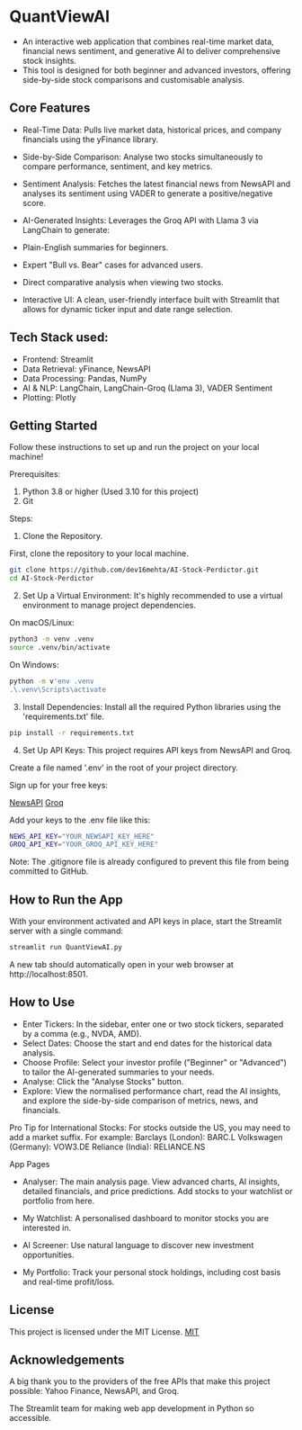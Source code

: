 # QuantViewAI

- An interactive web application that combines real-time market data, financial news sentiment, and generative AI to deliver comprehensive stock insights. 
- This tool is designed for both beginner and advanced investors, offering side-by-side stock comparisons and customisable analysis.


## Core Features
- Real-Time Data: Pulls live market data, historical prices, and company financials using the yFinance library.

- Side-by-Side Comparison: Analyse two stocks simultaneously to compare performance, sentiment, and key metrics.

- Sentiment Analysis: Fetches the latest financial news from NewsAPI and analyses its sentiment using VADER to generate a positive/negative score.

- AI-Generated Insights: Leverages the Groq API with Llama 3 via LangChain to generate:

- Plain-English summaries for beginners.

- Expert "Bull vs. Bear" cases for advanced users.

- Direct comparative analysis when viewing two stocks.

- Interactive UI: A clean, user-friendly interface built with Streamlit that allows for dynamic ticker input and date range selection.

## Tech Stack used:
- Frontend: Streamlit
- Data Retrieval: yFinance, NewsAPI
- Data Processing: Pandas, NumPy
- AI & NLP: LangChain, LangChain-Groq (Llama 3), VADER Sentiment
- Plotting: Plotly

## Getting Started
Follow these instructions to set up and run the project on your local machine!

Prerequisites:
1. Python 3.8 or higher (Used 3.10 for this project)
2. Git

Steps:
1. Clone the Repository.

First, clone the repository to your local machine.

```bash
git clone https://github.com/dev16mehta/AI-Stock-Perdictor.git
cd AI-Stock-Perdictor
```

2. Set Up a Virtual Environment:
It's highly recommended to use a virtual environment to manage project dependencies.

On macOS/Linux:
```bash
python3 -m venv .venv 
source .venv/bin/activate
```

On Windows:
```bash
python -m v'env .venv
.\.venv\Scripts\activate
```

3. Install Dependencies:
Install all the required Python libraries using the 'requirements.txt' file.
```bash
pip install -r requirements.txt
```

4. Set Up API Keys:
This project requires API keys from NewsAPI and Groq.

Create a file named '.env' in the root of your project directory.

Sign up for your free keys:

[NewsAPI](https://newsapi.org/)
[Groq](https://console.groq.com/keys)

Add your keys to the .env file like this:
```bash
NEWS_API_KEY="YOUR_NEWSAPI_KEY_HERE"
GROQ_API_KEY="YOUR_GROQ_API_KEY_HERE"
```

Note: The .gitignore file is already configured to prevent this file from being committed to GitHub.

## How to Run the App
With your environment activated and API keys in place, start the Streamlit server with a single command:
```bash
streamlit run QuantViewAI.py
```

A new tab should automatically open in your web browser at http://localhost:8501.

## How to Use
- Enter Tickers: In the sidebar, enter one or two stock tickers, separated by a comma (e.g., NVDA, AMD).
- Select Dates: Choose the start and end dates for the historical data analysis.
- Choose Profile: Select your investor profile ("Beginner" or "Advanced") to tailor the AI-generated summaries to your needs.
- Analyse: Click the "Analyse Stocks" button.
- Explore: View the normalised performance chart, read the AI insights, and explore the side-by-side comparison of metrics, news, and financials.

Pro Tip for International Stocks: For stocks outside the US, you may need to add a market suffix. For example:
Barclays (London): BARC.L
Volkswagen (Germany): VOW3.DE
Reliance (India): RELIANCE.NS

App Pages
- Analyser: The main analysis page. View advanced charts, AI insights, detailed financials, and price predictions. Add stocks to your watchlist or portfolio from here.

- My Watchlist: A personalised dashboard to monitor stocks you are interested in.

- AI Screener: Use natural language to discover new investment opportunities.

- My Portfolio: Track your personal stock holdings, including cost basis and real-time profit/loss.

## License
This project is licensed under the MIT License. [MIT](https://choosealicense.com/licenses/mit/)

## Acknowledgements
A big thank you to the providers of the free APIs that make this project possible: Yahoo Finance, NewsAPI, and Groq.

The Streamlit team for making web app development in Python so accessible.
